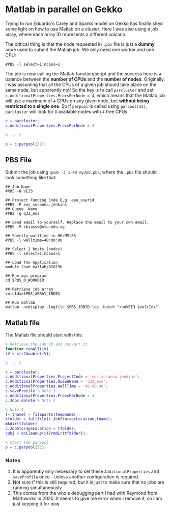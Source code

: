 # Matlab in parallel on Gekko

Trying to run Eduardo's Carey and Sparks model on Gekko has finally shed some light on how to use Matlab on a cluster. Here I was also using a job array, where each array ID represents a different volcano.

The critical thing is that the node requested in `.pbs` file is just a **dummy** node used to submit the Matlab job. We only need one worker and one CPU:

```shell
#PBS -l select=1:ncpus=1
``` 

The job is now calling the Matlab function/script and the success here is a balance between the **number of CPUs** and the **number of nodes**. Originally, I was assuming that all the CPUs of a given job should take place on the same node, but apparently not! So the key is to call `parcluster` and set `c.AdditionalProperties.ProcsPerNode = 4`, which means that the Matlab job will use a maximum of `4` CPUs on any given node, but **without being restricted to a single one**. So if `parpool` is called using `parpool(32)`, `parcluster` will look for `8` available nodes with `4` free CPUs.


```matlab
c = parcluster;
c.AdditionalProperties.ProcsPerNode = 4

% ... %

p = c.parpool(32);
```

## PBS File

Submit the job using `qsub -J 1-40 myJob.pbs`, where the `.pbs` file should look something like that:

```shell
## Job Name
#PBS -N VEI3

## Project Funding Code E,g. eee_userid
#PBS -P eos_susanna.jenkins
## Queue  Name
#PBS -q q32_eos

## Send email to yourself. Replace the email to your own email.
#PBS -M sbiasse@ntu.edu.sg

## Specify walltime in HH:MM:SS
#PBS -l walltime=48:00:00

## Select 1 hosts (nodes)
#PBS -l select=1:ncpus=1

## Load the Application
module load matlab/R2019b

## Run mpi program
cd $PBS_O_WORKDIR

## Retrieve job array
volcIdx=$PBS_ARRAY_INDEX

## Run matlab
matlab -nodisplay -logfile $PBS_JOBID.log -batch "runVEI3 $volcIdx"

```

## Matlab file

The Matlab file should start with this:

```matlab
% Retrieve the job ID and convert it
function runAll(iV)
iV = str2double(iV);

% ... %

c = parcluster;
c.AdditionalProperties.ProjectCode = 'eos_susanna.jenkins';
c.AdditionalProperties.QueueName = 'q32_eos';
c.AdditionalProperties.WallTime = '48:00:00';
c.saveProfile % Note 1
c.AdditionalProperties.ProcsPerNode = 4
c.Jobs.delete % Note 2

% Note 3
[~,tname] = fileparts(tempname);
tfolder = fullfile(c.JobStorageLocation,tname);
mkdir(tfolder)
c.JobStorageLocation = tfolder;
cobj = onCleanup(@()rmdir(tfolder));

% Start the parpool
p = c.parpool(32);
```

### Notes

1. It is apparently only necessary to set these `AdditionalProperties` and `saveProfile` once - unless another configuration is required.
2. Not sure if this is still required, but it is just to make sure that no jobs are running simultaneously
3. This comes from the whole debugging part I had with Raymond from Mathworks in 2020. It seems to give me error when I remove it, so I am just keeping it for now

